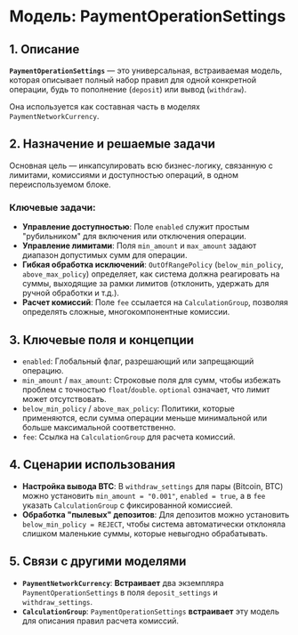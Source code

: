# Модель: PaymentOperationSettings

## 1. Описание

**`PaymentOperationSettings`** — это универсальная, встраиваемая модель, которая описывает полный набор правил для одной конкретной операции, будь то пополнение (`deposit`) или вывод (`withdraw`).

Она используется как составная часть в моделях `PaymentNetworkCurrency`.

## 2. Назначение и решаемые задачи

Основная цель — инкапсулировать всю бизнес-логику, связанную с лимитами, комиссиями и доступностью операций, в одном переиспользуемом блоке.

### Ключевые задачи:
- **Управление доступностью**: Поле `enabled` служит простым "рубильником" для включения или отключения операции.
- **Управление лимитами**: Поля `min_amount` и `max_amount` задают диапазон допустимых сумм для операции.
- **Гибкая обработка исключений**: `OutOfRangePolicy` (`below_min_policy`, `above_max_policy`) определяет, как система должна реагировать на суммы, выходящие за рамки лимитов (отклонить, удержать для ручной обработки и т.д.).
- **Расчет комиссий**: Поле `fee` ссылается на `CalculationGroup`, позволяя определять сложные, многокомпонентные комиссии.

## 3. Ключевые поля и концепции

- `enabled`: Глобальный флаг, разрешающий или запрещающий операцию.
- `min_amount` / `max_amount`: Строковые поля для сумм, чтобы избежать проблем с точностью `float`/`double`. `optional` означает, что лимит может отсутствовать.
- `below_min_policy` / `above_max_policy`: Политики, которые применяются, если сумма операции меньше минимальной или больше максимальной соответственно.
- `fee`: Ссылка на `CalculationGroup` для расчета комиссий.

## 4. Сценарии использования

- **Настройка вывода BTC**: В `withdraw_settings` для пары (Bitcoin, BTC) можно установить `min_amount = "0.001"`, `enabled = true`, а в `fee` указать `CalculationGroup` с фиксированной комиссией.
- **Обработка "пылевых" депозитов**: Для депозитов можно установить `below_min_policy = REJECT`, чтобы система автоматически отклоняла слишком маленькие суммы, которые невыгодно обрабатывать.

## 5. Связи с другими моделями

- **`PaymentNetworkCurrency`**: **Встраивает** два экземпляра `PaymentOperationSettings` в поля `deposit_settings` и `withdraw_settings`.
- **`CalculationGroup`**: `PaymentOperationSettings` **встраивает** эту модель для описания правил расчета комиссий.
